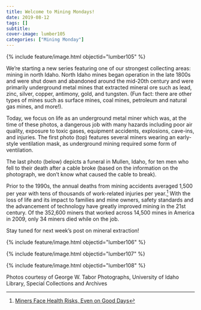 ```yaml
---
title: Welcome to Mining Mondays!
date: 2019-08-12
tags: []
subtitle: 
cover-image: lumber105
categories: ["Mining Monday"]
---
```


{% include feature/image.html objectid="lumber105" %}

We’re starting a new series featuring one of our strongest collecting areas: mining in north Idaho. North Idaho mines began operation in the late 1800s and were shut down and abandoned around the mid-20th century and were primarily underground metal mines that extracted mineral ore such as lead, zinc, silver, copper, antimony, gold, and tungsten. (Fun fact: there are other types of mines such as surface mines, coal mines, petroleum and natural gas mines, and more!).

Today, we focus on life as an underground metal miner which was, at the time of these photos, a dangerous job with many hazards including poor air quality, exposure to toxic gases, equipment accidents, explosions, cave-ins, and injuries. The first photo (top) features several miners wearing an early-style ventilation mask, as underground mining required some form of ventilation. 

The last photo (below) depicts a funeral in Mullen, Idaho, for ten men who fell to their death after a cable broke (based on the information on the photograph, we don’t know what caused the cable to break). 

Prior to the 1990s, the annual deaths from mining accidents averaged 1,500 per year with tens of thousands of work-related injuries per year.[^1] With the loss of life and its impact to families and mine owners, safety standards and the advancement of technology have greatly improved mining in the 21st century. Of the 352,600 miners that worked across 14,500 mines in America in 2009, only 34 miners died while on the job.

Stay tuned for next week’s post on mineral extraction!

{% include feature/image.html objectid="lumber106" %}

{% include feature/image.html objectid="lumber107" %}

{% include feature/image.html objectid="lumber108" %}

Photos courtesy of George W. Tabor Photographs, University of Idaho Library, Special Collections and Archives

[^1]: [Miners Face Health Risks, Even on Good Days](https://www.livescience.com/11173-miners-face-health-risks-good-days.html)


